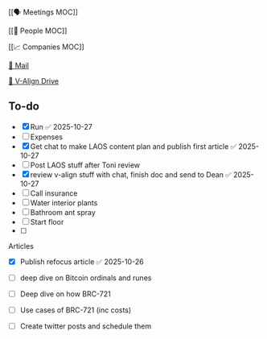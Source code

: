 [[🗣️ Meetings MOC]] 

[[👥 People MOC]] 

[[📈 Companies MOC]]

[📧 Mail](https://outlook.office.com/mail/)

[💾 V-Align Drive](https://wizzics-my.sharepoint.com/personal/dean_assuringbusiness_com/_layouts/15/onedrive.aspx?id=%2Fpersonal%2Fdean_assuringbusiness_com%2FDocuments%2FVCXO%2FClients%2FV-Align&ga=1)

## To-do

- [x] Run ✅ 2025-10-27
- [ ] Expenses
- [x] Get chat to make LAOS content plan and publish first article ✅ 2025-10-27
- [ ] Post LAOS stuff after Toni review
- [x] review v-align stuff with chat, finish doc and send to Dean ✅ 2025-10-27
- [ ] Call insurance
- [ ] Water interior plants
- [ ] Bathroom ant spray
- [ ] Start floor
- [ ] 





Articles
- [x] Publish refocus article ✅ 2025-10-26
- [ ] deep dive on Bitcoin ordinals and runes
- [ ] Deep dive on how BRC-721
- [ ] Use cases of BRC-721 (inc costs)
- [ ] Create twitter posts and schedule them


